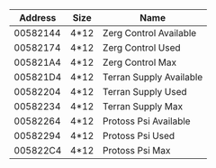 | Address  | Size   | Name                                        |
|----------|--------|---------------------------------------------|
| 00582144 | 4*12   | Zerg Control Available                      |
| 00582174 | 4*12   | Zerg Control Used                           |
| 005821A4 | 4*12   | Zerg Control Max                            |
| 005821D4 | 4*12   | Terran Supply Available                     |
| 00582204 | 4*12   | Terran Supply Used                          |
| 00582234 | 4*12   | Terran Supply Max                           |
| 00582264 | 4*12   | Protoss Psi Available                       |
| 00582294 | 4*12   | Protoss Psi Used                            |
| 005822C4 | 4*12   | Protoss Psi Max                             |
